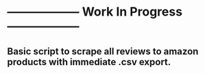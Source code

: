 # —————— Work In Progress ——————

## Basiс script to scrape all reviews to amazon products with immediate .csv export.
